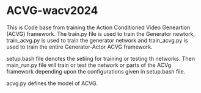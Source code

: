 # ACVG-wacv2024

This is Code base from training the Action Conditioned Video Geneartion (ACVG) framework. The train.py file is used to train the Generator newtork, train_acvg.py is used to train the generator network and train_acvg.py is used to train the entire Generator-Actor ACVG framework.

setup.bash file denotes the setiing for training or testing th networks. Then main_run.py file will train or test the network or parts of the ACVg framework depending upon the configurations given in setup.bash file.

acvg.py defines the model of ACVG.
